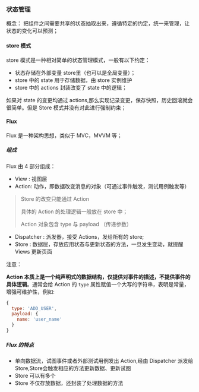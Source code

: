 ### 状态管理

概念： 把组件之间需要共享的状态抽取出来，遵循特定的约定，统一来管理，让状态的变化可以预测；

#### store 模式

store 模式是一种相对简单的状态管理模式，一般有以下约定：

* 状态存储在外部变量 store里（也可以是全局变量）；
* store 中的 state 用于存储数据，由 store 实例维护
* store 中的 actions 封装改变了 state 中的逻辑；

如果对 state 的变更均通过 actions,那么实现记录变更，保存快照，历史回滚就会很简单。但是 Store 模式并没有对此进行强制约束；



#### Flux 

Flux 是一种架构思想，类似于 MVC，MVVM 等；

##### 组成

Flux  由 4 部分组成：

* View : 视图层
* Action: 动作，即数据改变消息的对象（可通过事件触发，测试用例触发等）

> Store 的改变只能通过 Action
>
> 具体的 Action 的处理逻辑一般放在 store 中； 
>
> Action 对象包含 type 与 payload （传递参数）

* Dispatcher  : 派发器，接受 Actions，发给所有的 store;
* Store : 数据层，存放应用状态与更新状态的方法，一旦发生变动，就提醒 Views 更新页面

注意： 

**Action 本质上是一个纯声明式的数据结构，仅提供对事件的描述，不提供事件的具体逻辑**。通常会给 Action 的 `type` 属性赋值一个大写的字符串，表明是常量，增强可维护性，例如:

```javascript
{
  type: 'ADD_USER',
  payload: {
    name: 'user_name'                              
  }
}

```



##### Flux 的特点

* 单向数据流，试图事件或者外部测试用例发出 Action,经由 Dispatcher 派发给 Store,Store会触发相应的方法更新数据、更新试图
* Store 可以有多个
* Store 不仅存放数据，还封装了处理数据的方法



